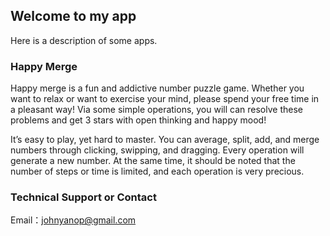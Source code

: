 ## Welcome to my app

Here is a description of some apps.

### Happy Merge

Happy merge is a fun and addictive number puzzle game. Whether you want to relax or want to exercise your mind, please spend your free time in a pleasant way! Via some simple operations, you will can resolve these problems and get 3 stars with open thinking and happy mood!

It’s easy to play, yet hard to master. You can average, split, add, and merge numbers through clicking, swipping, and dragging. Every operation will generate a new number. At the same time, it should be noted that the number of steps or time is limited, and each operation is very precious.

### Technical Support or Contact

Email：johnyanop@gmail.com

